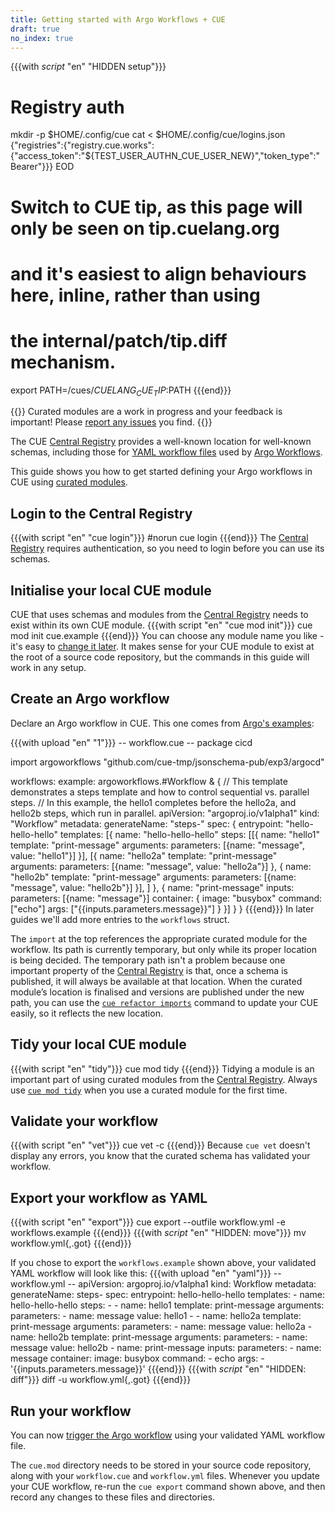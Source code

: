 ```yaml
---
title: Getting started with Argo Workflows + CUE
draft: true
no_index: true
---
```


{{{with _script_ "en" "HIDDEN setup"}}}
# Registry auth
mkdir -p $HOME/.config/cue
cat <<EOD > $HOME/.config/cue/logins.json
{"registries":{"registry.cue.works":{"access_token":"${TEST_USER_AUTHN_CUE_USER_NEW}","token_type":"Bearer"}}}
EOD

# Switch to CUE tip, as this page will only be seen on tip.cuelang.org
# and it's easiest to align behaviours here, inline, rather than using
# the internal/patch/tip.diff mechanism.
export PATH=/cues/$CUELANG_CUE_TIP:$PATH
{{{end}}}

{{<info>}}
Curated modules are a work in progress and your feedback is important!
Please [report any issues]({{<report-issue-url>}}) you find.
{{</info>}}

The CUE
[Central Registry](https://registry.cue.works/)
provides a well-known location for well-known schemas, including those for
[YAML workflow files](https://argo-workflows.readthedocs.io/en/latest/fields/)
used by [Argo Workflows](https://argo-workflows.readthedocs.io/en/latest/).

This guide shows you how to get started defining your Argo workflows in CUE using
[curated modules]({{<relref"curated-modules-faq">}}).

## Login to the Central Registry

{{{with script "en" "cue login"}}}
#norun
cue login
{{{end}}}
The
[Central Registry](https://registry.cue.works)
requires authentication, so you need to login before you can use its schemas.

## Initialise your local CUE module

CUE that uses schemas and modules from the
[Central Registry](https://registry.cue.works)
needs to exist within its own CUE module.
{{{with script "en" "cue mod init"}}}
cue mod init cue.example
{{{end}}}
You can choose any module name you like - it's easy to
[change it later](https://cuelang.org/docs/reference/command/cue-help-mod-rename/).
It makes sense for your CUE module to exist at the root of a source code
repository, but the commands in this guide will work in any setup.

## Create an Argo workflow

Declare an Argo workflow in CUE. This one comes from
[Argo's examples](https://github.com/argoproj/argo-workflows/blob/main/examples/steps.yaml):

{{{with upload "en" "1"}}}
-- workflow.cue --
package cicd

import argoworkflows "github.com/cue-tmp/jsonschema-pub/exp3/argocd"

workflows: example: argoworkflows.#Workflow & {
	// This template demonstrates a steps template and how to control sequential vs. parallel steps.
	// In this example, the hello1 completes before the hello2a, and hello2b steps, which run in parallel.
	apiVersion: "argoproj.io/v1alpha1"
	kind:       "Workflow"
	metadata: generateName: "steps-"
	spec: {
		entrypoint: "hello-hello-hello"
		templates: [{
			name: "hello-hello-hello"
			steps: [[{
				name:     "hello1"
				template: "print-message"
				arguments: parameters: [{name: "message", value: "hello1"}]
			}], [{
				name:     "hello2a"
				template: "print-message"
				arguments: parameters: [{name: "message", value: "hello2a"}]
			}, {
				name:     "hello2b"
				template: "print-message"
				arguments: parameters: [{name: "message", value: "hello2b"}]
			}],
			]
		}, {
			name: "print-message"
			inputs: parameters: [{name: "message"}]
			container: {
				image: "busybox"
				command: ["echo"]
				args: ["{{inputs.parameters.message}}"]
			}
		}]
	}
}
{{{end}}}
In later guides we'll add more entries to the `workflows` struct.

The `import` at the top references the appropriate curated module for the workflow.
Its path is currently temporary, but only while its proper location is being decided.
The temporary path isn't a problem because one important property of the
[Central Registry](https://registry.cue.works)
is that, once a schema is published, it will always be
available at that location.
When the curated module’s location is finalised and versions are published
under the new path, you can use the
[`cue refactor imports`](https://cuelang.org/docs/reference/command/cue-help-refactor-imports/)
command to update your CUE easily, so it reflects the new location.

## Tidy your local CUE module

{{{with script "en" "tidy"}}}
cue mod tidy
{{{end}}}
Tidying a module is an important part of using curated modules from the
[Central Registry](https://registry.cue.works).
Always use
[`cue mod tidy`](https://cuelang.org/docs/reference/command/cue-help-mod-tidy/)
when you use a curated module for the first time.

## Validate your workflow

{{{with script "en" "vet"}}}
cue vet -c
{{{end}}}
Because `cue vet` doesn't display any errors, you know that the curated schema has validated your workflow.

## Export your workflow as YAML

{{{with script "en" "export"}}}
cue export --outfile workflow.yml -e workflows.example
{{{end}}}
{{{with _script_ "en" "HIDDEN: move"}}}
mv workflow.yml{,.got}
{{{end}}}

If you chose to export the `workflows.example` shown above,
your validated YAML workflow will look like this:
{{{with upload "en" "yaml"}}}
-- workflow.yml --
apiVersion: argoproj.io/v1alpha1
kind: Workflow
metadata:
  generateName: steps-
spec:
  entrypoint: hello-hello-hello
  templates:
    - name: hello-hello-hello
      steps:
        - - name: hello1
            template: print-message
            arguments:
              parameters:
                - name: message
                  value: hello1
        - - name: hello2a
            template: print-message
            arguments:
              parameters:
                - name: message
                  value: hello2a
          - name: hello2b
            template: print-message
            arguments:
              parameters:
                - name: message
                  value: hello2b
    - name: print-message
      inputs:
        parameters:
          - name: message
      container:
        image: busybox
        command:
          - echo
        args:
          - '{{inputs.parameters.message}}'
{{{end}}}
{{{with _script_ "en" "HIDDEN: diff"}}}
diff -u workflow.yml{,.got}
{{{end}}}

## Run your workflow

You can now
[trigger the Argo workflow](https://argo-workflows.readthedocs.io/en/latest/quick-start/#submit-an-example-workflow)
using your validated YAML workflow file.

The `cue.mod` directory needs to be stored in your source code repository,
along with your `workflow.cue` and `workflow.yml` files.
Whenever you update your CUE workflow, re-run the `cue export` command shown
above, and then record any changes to these files and directories.
